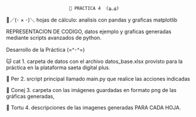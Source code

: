                             🐰 PRÁCTICA 4  (≧◡≦)

🐥／(･ × ･)＼
hojas de cálculo: analisis con pandas y graficas
matplotlib


REPRESENTACION DE CODIGO, datos 
ejemplo y graficas generadas mediante scripts avanzados de python.


Desarrollo de la Práctica   (=^･^=)

🐱 cat 1. carpeta de datos con el archivo datos_base.xlsx provisto para la
práctica en la plataforma saeta digital plus.

🐶 Per 2. srcript principal llamado main.py que realice las
acciones indicadas

🐰 Conej 3. carpeta  con las imágenes guardadas en formato
png de las gráficas generadas,

🐢 Tortu 4. descripciones de las imagenes generadas
PARA CADA HOJA.
